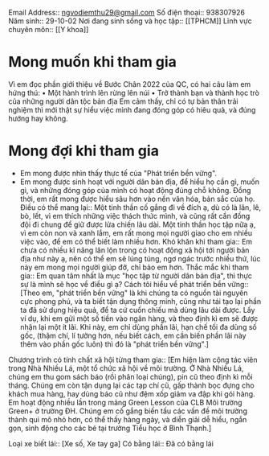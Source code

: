 Email Address:: ngvodiemthu29@gmail.com
Số điện thoại:: 938307926
Năm sinh:: 29-10-02
Nơi đang sinh sống và học tập:: [[TPHCM]]
Lĩnh vực chuyên môn:: [[Y khoa]]
# Mong muốn khi tham gia
Vì em đọc phần giới thiệu về Bước Chân 2022 của QC, có hai câu làm em hứng thú:
• Một hành trình lên rừng lên núi 
• Trở thành bạn và thành học trò của những người dân tộc bản địa 
Em cảm thấy, chỉ có tự bản thân trải nghiệm thì mới thật sự hiểu việc mình đang đóng góp có hiêu quả, và đúng hướng hay không.

# Mong đợi khi tham gia
- Em mong được nhìn thấy thực tế của "Phát triển bền vững".
- Em mong được sinh hoạt với người dân bản địa, để hiểu họ cần gì, muốn gì, và những đóng góp của mình có hoạt động đúng chỗ không. Đồng thời, em rất mong được hiểu sâu hơn vào nền văn hóa, bản sắc của họ.
Điều có thể mang lại:: Một tinh thần cố gắng đi về đích ạ, dù có là lăn, lê, bò, lết, vì em thích những việc thách thức mình, và cũng rất cần đồng đội đi chung để giữ được lửa chiến lâu dài.
Một tinh thần học tập nữa ạ, vì em còn non và xanh lắm, em rất mong mọi người giao cho em nhiều việc vào, để em có thể biết làm nhiều hơn.
Khó khăn khi tham gia:: Em chưa có nhiều kĩ năng lăn lộn trong có hoạt động xã hội tới người bản địa như này ạ, nên có thể em sẽ lúng túng, ngơ ngác trước nhiều thứ, lúc này em mong mọi người giúp đỡ, chỉ bảo em hơn.
Thắc mắc khi tham gia:: Em quan tâm nhất là mục "học tập từ người dân bản địa", thì thực sự là mình sẽ học về điều gì ạ?
Cách tôi hiểu về phát triển bền vững:: [Theo em, "phát triển bền vững" là khi chúng ta có nguồn tài nguyên cực phong phú, và ta biết tận dụng thông minh, cũng như tái tạo lại phần ta đã sử dụng hiệu quả, để ta cứ cuốn chiếu mà dùng lâu dài được.
Lấy ví dụ, khi em gửi một số tiền vào ngân hàng, và theo định kì em sẽ được nhận lại một ít lãi. Khi này, em chỉ dùng phần lãi, hạn chế tối đa dùng số gốc, (thậm chí, lí tưởng hơn, nếu biết cách, em cần biến phần lãi này thêm vào phần gốc luôn) thì đó là "phát triển bền vững".]

Chương trình có tính chất xã hội từng tham gia:: [Em hiện làm cộng tác viên trong Nhà Nhiều Lá, một tổ chức xã hội về môi trường.
Ở Nhà Nhiều Lá, chúng em thu gom sách báo (rồi phân loại chúng), pin cũ theo định kì mỗi tháng. Chúng em còn tận dụng lại các tạp chí cũ, gấp thành bọc đựng cho khách mua hàng, hay dùng báo cũ như đệm xốp giảm va đập khi gói hàng.
Em hoạt động nhiều lần trong mảng Green Lesson của CLB Môi trường Green+ ở trường ĐH. Chúng em cố gắng biến tấu các vấn đề môi trường thành qui mô nhỏ hơn, có thể thấy hàng ngày, và diễn giải dễ hiểu, ngắn gọn, sinh động cho các bé tại trường Tiểu học ở Bình Thạnh.]

Loại xe biết lái:: [Xe số, Xe tay ga]
Có bằng lái:: Đã có bằng lái
